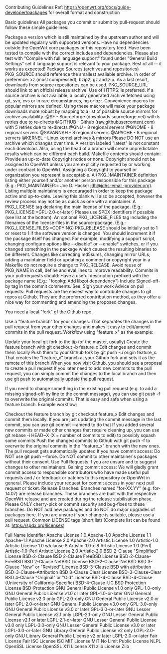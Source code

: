 Contributing Guidelines
Ref: https://openwrt.org/docs/guide-developer/packages for overall format and construction

Basic guidelines
All packages you commit or submit by pull-request should follow these simple guidelines:

Package a version which is still maintained by the upstream author and will be updated regularly with supported versions.
Have no dependencies outside the OpenWrt core packages or this repository feed.
Have been tested to compile with the correct includes and dependencies. Please also test with "Compile with full language support" found under "General Build Settings" set if language support is relevant to your package.
Best of all -- it works as expected!
Package Sources (archives and repositories)
PKG_SOURCE should reference the smallest available archive. In order of preference: xz (most compressed), bzip2, gz and zip. As a last resort, downloads from source repositories can be used.
PKG_SOURCE_URL should link to an official release archive. Use of HTTPS: is preferred. If a source archive is not available, a locally generated archive fetched using git, svn, cvs or in rare circumstances, hg or bzr.
Convenience macros for popular mirrors are defined. Using these macros will make your package downloads more robust by mapping to a list of possible source mirrors for archive availability.
@SF - Sourceforge (downloads.sourceforge.net) with 5 retries due to re-directs
@GITHUB - Github (raw.githubusercontent.com) with 5 retries due to re-directs
@GNU - 8 regional servers
@GNOME - 8 regional servers
@SAVANNAH - 8 regional servers
@APACHE - 8 regional servers
@KERNEL - Linux kernel archives & mirrors
Please DO NOT use an archive which changes over time. A version labeled "latest" is not constant each download. Also, using the head of a branch will create unpredictable results which can be different each build.
Makefile contents should contain:
Provide an up-to-date Copyright notice or none. Copyright should not be assigned to OpenWrt unless you are explicitly requested by or working under contract to OpenWrt. Assigning a Copyright to yourself or organization you represent is acceptable.
A (PKG_)MAINTAINER definition listing either yourself and/or another person responsible for this package (E.g.: PKG_MAINTAINER:= Joe D. Hacker <jdh@jdhs-email-provider.org>). Listing multiple maintainers is encouraged in order to keep the package active and up-to-date. Leaving this blank will also be accepted, however the review process may not be as quick as one with a maintainer.
A PKG_LICENSE tag declaring the main license of the package. (E.g.: PKG_LICENSE:=GPL-2.0-or-later) Please use SPDX identifiers if possible (see list at the bottom).
An optional PKG_LICENSE_FILES tag including the filenames of the license-files in the source-package. (E.g.: PKG_LICENSE_FILES:=COPYING)
PKG_RELEASE should be initially set to 1 or reset to 1 if the software version is changed. You should increment it if the package itself has changed. For example, modifying a support script, changing configure options like --disable* or --enable* switches, or if you changed something in the package which causes the resulting binaries to be different. Changes like correcting md5sums, changing mirror URLs, adding a maintainer field or updating a comment or copyright year in a Makefile do not require a change to PKG_RELEASE.
Avoid reuse of PKG_NAME in call, define and eval lines to improve readability.
Commits in your pull-requests should:
Have a useful description prefixed with the package name (E.g.: "foopkg: Add libzot dependency")
Include Signed-off-by tag in the commit comments. See: Sign your work
Advice on pull requests:
Pull requests are the easiest way to contribute changes to git repos at Github. They are the preferred contribution method, as they offer a nice way for commenting and amending the proposed changes.

You need a local "fork" of the Github repo.

Use a "feature branch" for your changes. That separates the changes in the pull request from your other changes and makes it easy to edit/amend commits in the pull request. Workflow using "feature_x" as the example:

Update your local git fork to the tip (of the master, usually)
Create the feature branch with git checkout -b feature_x
Edit changes and commit them locally
Push them to your Github fork by git push -u origin feature_x. That creates the "feature_x" branch at your Github fork and sets it as the remote of this branch
When you now visit Github, you should see a proposal to create a pull request
If you later need to add new commits to the pull request, you can simply commit the changes to the local branch and then use git push to automatically update the pull request.

If you need to change something in the existing pull request (e.g. to add a missing signed-off-by line to the commit message), you can use git push -f to overwrite the original commits. That is easy and safe when using a feature branch. Example workflow:

Checkout the feature branch by git checkout feature_x
Edit changes and commit them locally. If you are just updating the commit message in the last commit, you can use git commit --amend to do that
If you added several new commits or made other changes that require cleaning up, you can use git rebase -i HEAD~X (X = number of commits to edit) to possibly squash some commits
Push the changed commits to Github with git push -f to overwrite the original commits in the "feature_x" branch with the new ones. The pull request gets automatically updated
If you have commit access:
Do NOT use git push --force.
Do NOT commit to other maintainer's packages without their consent.
Use Pull Requests if you are unsure and to suggest changes to other maintainers.
Gaining commit access:
We will gladly grant commit access to responsible contributors who have made useful pull requests and / or feedback or patches to this repository or OpenWrt in general. Please include your request for commit access in your next pull request or ticket.
Release Branches:
Branches named "for-XX.YY" (e.g. for-14.07) are release branches.
These branches are built with the respective OpenWrt release and are created during the release stabilisation phase.
Please ONLY cherry-pick or commit security and bug-fixes to these branches.
Do NOT add new packages and do NOT do major upgrades of packages here.
If you are unsure if your change is suitable, please use a pull request.
Common LICENSE tags (short list)
(Complete list can be found at: https://spdx.org/licenses)

Full Name	Identifier
Apache License 1.0	Apache-1.0
Apache License 1.1	Apache-1.1
Apache License 2.0	Apache-2.0
Artistic License 1.0	Artistic-1.0
Artistic License 1.0 w/clause 8	Artistic-1.0-cl8
Artistic License 1.0 (Perl)	Artistic-1.0-Perl
Artistic License 2.0	Artistic-2.0
BSD 2-Clause "Simplified" License	BSD-2-Clause
BSD 2-Clause FreeBSD License	BSD-2-Clause-FreeBSD
BSD 2-Clause NetBSD License	BSD-2-Clause-NetBSD
BSD 3-Clause "New" or "Revised" License	BSD-3-Clause
BSD with attribution	BSD-3-Clause-Attribution
BSD 3-Clause Clear License	BSD-3-Clause-Clear
BSD 4-Clause "Original" or "Old" License	BSD-4-Clause
BSD-4-Clause (University of California-Specific)	BSD-4-Clause-UC
BSD Protection License	BSD-Protection
GNU General Public License v1.0 only	GPL-1.0-only
GNU General Public License v1.0 or later	GPL-1.0-or-later
GNU General Public License v2.0 only	GPL-2.0-only
GNU General Public License v2.0 or later	GPL-2.0-or-later
GNU General Public License v3.0 only	GPL-3.0-only
GNU General Public License v3.0 or later	GPL-3.0-or-later
GNU Lesser General Public License v2.1 only	LGPL-2.1-only
GNU Lesser General Public License v2.1 or later	LGPL-2.1-or-later
GNU Lesser General Public License v3.0 only	LGPL-3.0-only
GNU Lesser General Public License v3.0 or later	LGPL-3.0-or-later
GNU Library General Public License v2 only	LGPL-2.0-only
GNU Library General Public License v2 or later	LGPL-2.0-or-later
Fair License	Fair
ISC License	ISC
MIT License	MIT
No Limit Public License	NLPL
OpenSSL License	OpenSSL
X11 License	X11
zlib License	Zlib
